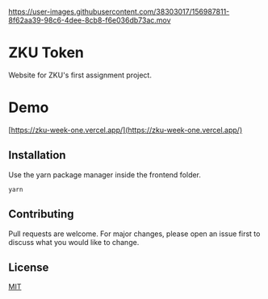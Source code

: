 https://user-images.githubusercontent.com/38303017/156987811-8f62aa39-98c6-4dee-8cb8-f6e036db73ac.mov

# ZKU Token

Website for ZKU's first assignment project.

# Demo

[https://zku-week-one.vercel.app/](https://zku-week-one.vercel.app/)

## Installation

Use the yarn package manager inside the frontend folder.

`yarn`

## Contributing

Pull requests are welcome. For major changes, please open an issue first to discuss what you would like to change.

## License

[MIT](https://choosealicense.com/licenses/mit/)
